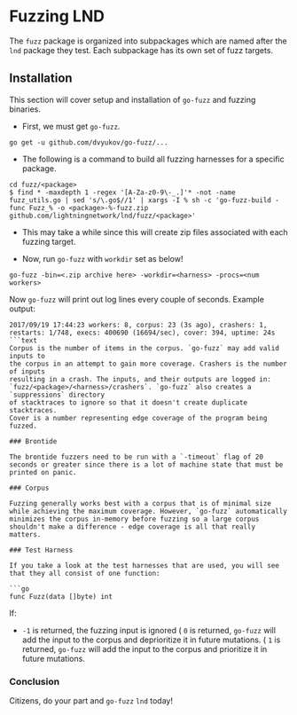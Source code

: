 # Fuzzing LND

The `fuzz` package is organized into subpackages which are named after the `lnd` package they test. Each subpackage has its own set of fuzz targets.

## Installation

This section will cover setup and installation of `go-fuzz` and fuzzing binaries.

* First, we must get `go-fuzz`.

```shell
go get -u github.com/dvyukov/go-fuzz/...
```

* The following is a command to build all fuzzing harnesses for a specific package.

```shell
cd fuzz/<package>
$ find * -maxdepth 1 -regex '[A-Za-z0-9\-_.]'* -not -name fuzz_utils.go | sed 's/\.go$//1' | xargs -I % sh -c 'go-fuzz-build -func Fuzz_% -o <package>-%-fuzz.zip github.com/lightningnetwork/lnd/fuzz/<package>'
```

* This may take a while since this will create zip files associated with each fuzzing target.

* Now, run `go-fuzz` with `workdir` set as below!

```shell
go-fuzz -bin=<.zip archive here> -workdir=<harness> -procs=<num workers>
```

Now `go-fuzz` will print out log lines every couple of seconds. Example output:

```text
2017/09/19 17:44:23 workers: 8, corpus: 23 (3s ago), crashers: 1, restarts: 1/748, execs: 400690 (16694/sec), cover: 394, uptime: 24s
```text
Corpus is the number of items in the corpus. `go-fuzz` may add valid inputs to
the corpus in an attempt to gain more coverage. Crashers is the number of inputs
resulting in a crash. The inputs, and their outputs are logged in:
`fuzz/<package>/<harness>/crashers`. `go-fuzz` also creates a `suppressions` directory
of stacktraces to ignore so that it doesn't create duplicate stacktraces.
Cover is a number representing edge coverage of the program being fuzzed.

### Brontide

The brontide fuzzers need to be run with a `-timeout` flag of 20 seconds or greater since there is a lot of machine state that must be printed on panic.

### Corpus

Fuzzing generally works best with a corpus that is of minimal size while achieving the maximum coverage. However, `go-fuzz` automatically minimizes the corpus in-memory before fuzzing so a large corpus shouldn't make a difference - edge coverage is all that really matters.

### Test Harness

If you take a look at the test harnesses that are used, you will see that they all consist of one function:

```go
func Fuzz(data []byte) int
```

If:

* `-1` is returned, the fuzzing input is ignored
( `0` is returned, `go-fuzz` will add the input to the corpus and deprioritize it in future mutations.
( `1` is returned, `go-fuzz` will add the input to the corpus and prioritize it in future mutations.

### Conclusion

Citizens, do your part and `go-fuzz` `lnd` today!

